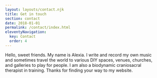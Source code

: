 ```yaml
---
layout: layouts/contact.njk
title: Get in touch
section: contact
date: 2018-01-01
permalink: /contact/index.html
eleventyNavigation:
  key: Contact
  order: 4
---
```

Hello, sweet friends. My name is Alexia. I write and record my own music and sometimes travel the world to various DIY spaces, venues, churches, and galleries to play for people. I am also a biodynamic craniosacral therapist in training. Thanks for finding your way to my website.
